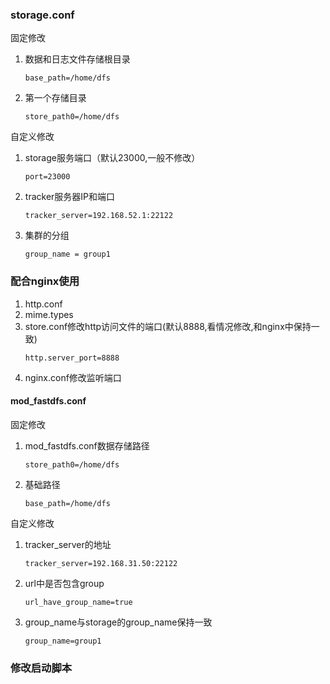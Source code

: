 ### storage.conf
固定修改 
1. 数据和日志文件存储根目录    
    ```
    base_path=/home/dfs
    ```
1. 第一个存储目录
    ```
    store_path0=/home/dfs
    ```    

自定义修改
1. storage服务端口（默认23000,一般不修改）
    ```
    port=23000
    ```
1. tracker服务器IP和端口
    ```
    tracker_server=192.168.52.1:22122 
    ```
1. 集群的分组
    ```
    group_name = group1
    ``` 
### 配合nginx使用     
1. http.conf
1. mime.types  
1. store.conf修改http访问文件的端口(默认8888,看情况修改,和nginx中保持一致)
    ```
    http.server_port=8888
    ```  
1. nginx.conf修改监听端口  
#### mod_fastdfs.conf
固定修改  
1. mod_fastdfs.conf数据存储路径
    ```
    store_path0=/home/dfs
    ```   
1. 基础路径
    ```
    base_path=/home/dfs
    ```
自定义修改      
1. tracker_server的地址  
    ```
    tracker_server=192.168.31.50:22122
    ```
1. url中是否包含group
    ```
    url_have_group_name=true
    ```
1. group_name与storage的group_name保持一致
    ```
    group_name=group1
    ```                
### 修改启动脚本
